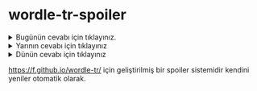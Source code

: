 # wordle-tr-spoiler

<details>
  <summary>Bugünün cevabı için tıklayınız.</summary>
  <br>
    <b> ücret </b>
</details>

<details>
  <summary>Yarının cevabı için tıklayınız</summary>
  <br>
   <b> garaj </b>
</details>

<details>
  <summary>Dünün cevabı için tıklayınız </summary>
  <br>
  <b> tesir </b>
</details>

https://f.github.io/wordle-tr/ için geliştirilmiş bir spoiler sistemidir kendini yeniler otomatik olarak.


